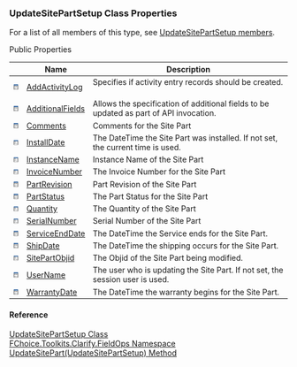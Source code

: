 ﻿### UpdateSitePartSetup Class Properties

For a list of all members of this type, see [UpdateSitePartSetup members](FChoice.Toolkits.Clarify~FChoice.Toolkits.Clarify.FieldOps.UpdateSitePartSetup_members.md).

Public Properties

|   | Name | Description |
| --- | --- | --- |
| ![Public Property](dotnetimages/publicProperty.png) | [AddActivityLog](FChoice.Toolkits.Clarify~FChoice.Toolkits.Clarify.FieldOps.UpdateSitePartSetup~AddActivityLog.md) | Specifies if activity entry records should be created.   |
| ![Public Property](dotnetimages/publicProperty.png) | [AdditionalFields](FChoice.Toolkits.Clarify~FChoice.Toolkits.Clarify.FieldOps.UpdateSitePartSetup~AdditionalFields.md) | Allows the specification of additional fields to be updated as part of API invocation.   |
| ![Public Property](dotnetimages/publicProperty.png) | [Comments](FChoice.Toolkits.Clarify~FChoice.Toolkits.Clarify.FieldOps.UpdateSitePartSetup~Comments.md) | Comments for the Site Part   |
| ![Public Property](dotnetimages/publicProperty.png) | [InstallDate](FChoice.Toolkits.Clarify~FChoice.Toolkits.Clarify.FieldOps.UpdateSitePartSetup~InstallDate.md) | The DateTime the Site Part was installed. If not set, the current time is used.   |
| ![Public Property](dotnetimages/publicProperty.png) | [InstanceName](FChoice.Toolkits.Clarify~FChoice.Toolkits.Clarify.FieldOps.UpdateSitePartSetup~InstanceName.md) | Instance Name of the Site Part   |
| ![Public Property](dotnetimages/publicProperty.png) | [InvoiceNumber](FChoice.Toolkits.Clarify~FChoice.Toolkits.Clarify.FieldOps.UpdateSitePartSetup~InvoiceNumber.md) | The Invoice Number for the Site Part   |
| ![Public Property](dotnetimages/publicProperty.png) | [PartRevision](FChoice.Toolkits.Clarify~FChoice.Toolkits.Clarify.FieldOps.UpdateSitePartSetup~PartRevision.md) | Part Revision of the Site Part   |
| ![Public Property](dotnetimages/publicProperty.png) | [PartStatus](FChoice.Toolkits.Clarify~FChoice.Toolkits.Clarify.FieldOps.UpdateSitePartSetup~PartStatus.md) | The Part Status for the Site Part   |
| ![Public Property](dotnetimages/publicProperty.png) | [Quantity](FChoice.Toolkits.Clarify~FChoice.Toolkits.Clarify.FieldOps.UpdateSitePartSetup~Quantity.md) | The Quantity of the Site Part   |
| ![Public Property](dotnetimages/publicProperty.png) | [SerialNumber](FChoice.Toolkits.Clarify~FChoice.Toolkits.Clarify.FieldOps.UpdateSitePartSetup~SerialNumber.md) | Serial Number of the Site Part   |
| ![Public Property](dotnetimages/publicProperty.png) | [ServiceEndDate](FChoice.Toolkits.Clarify~FChoice.Toolkits.Clarify.FieldOps.UpdateSitePartSetup~ServiceEndDate.md) | The DateTime the Service ends for the Site Part.   |
| ![Public Property](dotnetimages/publicProperty.png) | [ShipDate](FChoice.Toolkits.Clarify~FChoice.Toolkits.Clarify.FieldOps.UpdateSitePartSetup~ShipDate.md) | The DateTime the shipping occurs for the Site Part.   |
| ![Public Property](dotnetimages/publicProperty.png) | [SitePartObjid](FChoice.Toolkits.Clarify~FChoice.Toolkits.Clarify.FieldOps.UpdateSitePartSetup~SitePartObjid.md) | The Objid of the Site Part being modified.   |
| ![Public Property](dotnetimages/publicProperty.png) | [UserName](FChoice.Toolkits.Clarify~FChoice.Toolkits.Clarify.FieldOps.UpdateSitePartSetup~UserName.md) | The user who is updating the Site Part. If not set, the session user is used.   |
| ![Public Property](dotnetimages/publicProperty.png) | [WarrantyDate](FChoice.Toolkits.Clarify~FChoice.Toolkits.Clarify.FieldOps.UpdateSitePartSetup~WarrantyDate.md) | The DateTime the warranty begins for the Site Part.   |





#### Reference

[UpdateSitePartSetup Class](FChoice.Toolkits.Clarify~FChoice.Toolkits.Clarify.FieldOps.UpdateSitePartSetup.md)  
[FChoice.Toolkits.Clarify.FieldOps Namespace](FChoice.Toolkits.Clarify~FChoice.Toolkits.Clarify.FieldOps_namespace.md)  
[UpdateSitePart(UpdateSitePartSetup) Method](FChoice.Toolkits.Clarify~FChoice.Toolkits.Clarify.FieldOps.FieldOpsToolkit~UpdateSitePart(UpdateSitePartSetup).md)